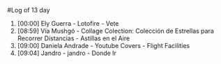 #Log of 13 day

1. [00:00] Ely Guerra - Lotofire - Vete
1. [08:59] Vía Mushgó - Collage Colection: Colección de Estrellas para Recorrer Distancias - Astillas en el Aire
1. [09:00] Daniela Andrade - Youtube Covers - Flight Facilities
1. [09:04] Jandro - jandro - Donde Ir
